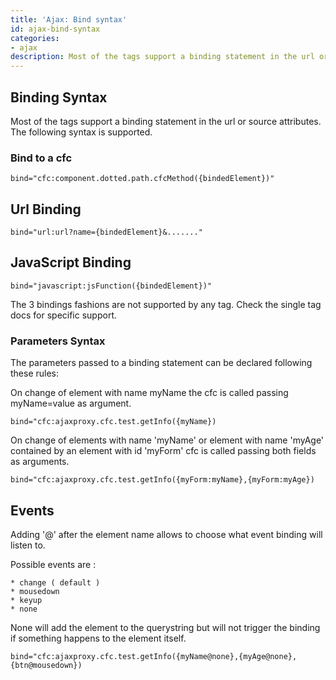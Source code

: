 ```yaml
---
title: 'Ajax: Bind syntax'
id: ajax-bind-syntax
categories:
- ajax
description: Most of the tags support a binding statement in the url or source attributes. The following syntax is supported.
---
```


## Binding Syntax ##

Most of the tags support a binding statement in the url or source attributes. The following syntax is supported.

### Bind to a cfc ###

```lucee
bind="cfc:component.dotted.path.cfcMethod({bindedElement})"
```

## Url Binding ##

```lucee
bind="url:url?name={bindedElement}&......."
```

## JavaScript Binding ##

```lucee
bind="javascript:jsFunction({bindedElement})"
```

The 3 bindings fashions are not supported by any tag. Check the single tag docs for specific support.

### Parameters Syntax ###

The parameters passed to a binding statement can be declared following these rules:

On change of element with name myName the cfc is called passing myName=value as argument.

```lucee
bind="cfc:ajaxproxy.cfc.test.getInfo({myName})
```

On change of elements with name 'myName' or element with name 'myAge' contained by an element with id 'myForm' cfc is called passing both fields as arguments.

```lucee
bind="cfc:ajaxproxy.cfc.test.getInfo({myForm:myName},{myForm:myAge})
```

## Events ##

Adding '@' after the element name allows to choose what event binding will listen to.

Possible events are :

```lucee
* change ( default )
* mousedown
* keyup
* none
```

None will add the element to the querystring but will not trigger the binding if something happens to the element itself.

```lucee
bind="cfc:ajaxproxy.cfc.test.getInfo({myName@none},{myAge@none},{btn@mousedown})
```

